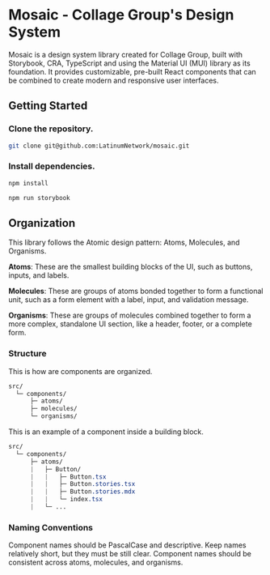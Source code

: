 # Mosaic - Collage Group's Design System
Mosaic is a design system library created for Collage Group, built with Storybook, CRA, TypeScript and using the Material UI (MUI) library as its foundation. It provides customizable, pre-built React components that can be combined to create modern and responsive user interfaces. 

## Getting Started

### Clone the repository.
```bash
git clone git@github.com:LatinumNetwork/mosaic.git
```

### Install dependencies.
```bash
npm install
```

```bash
npm run storybook
```

## Organization

This library follows the Atomic design pattern: Atoms, Molecules, and Organisms. 

**Atoms**: These are the smallest building blocks of the UI, such as buttons, inputs, and labels.

**Molecules**: These are groups of atoms bonded together to form a functional unit, such as a form element with a label, input, and validation message.

**Organisms**: These are groups of molecules combined together to form a more complex, standalone UI section, like a header, footer, or a complete form.

### Structure

This is how are components are organized.

```css
src/
  └─ components/
      ├─ atoms/
      ├─ molecules/
      └─ organisms/
```

This is an example of a component inside a building block.

```css
src/
  └─ components/
      ├─ atoms/
      |   ├─ Button/
      |   |   ├─ Button.tsx
      |   |   ├─ Button.stories.tsx
      |   |   ├─ Button.stories.mdx
      |   |   └─ index.tsx
      |   └─ ...

```

### Naming Conventions

Component names should be PascalCase and descriptive.
Keep names relatively short, but they must be still clear.
Component names should be consistent across atoms, molecules, and organisms.

